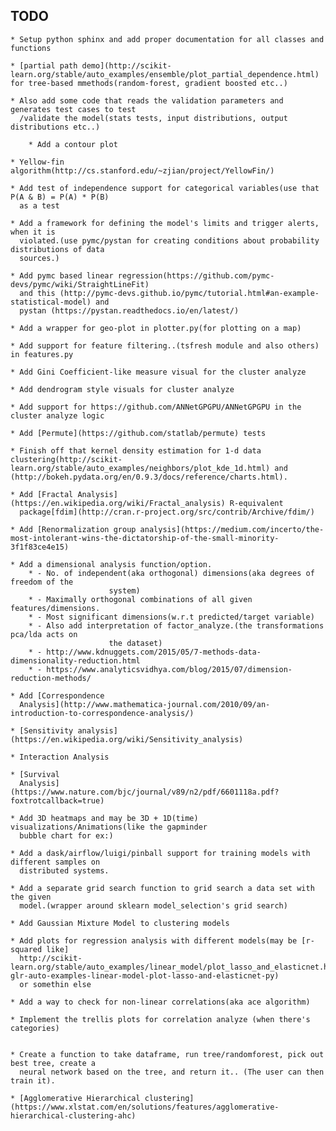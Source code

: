 ## TODO
	* Setup python sphinx and add proper documentation for all classes and functions

	* [partial path demo](http://scikit-learn.org/stable/auto_examples/ensemble/plot_partial_dependence.html) for tree-based mmethods(random-forest, gradient boosted etc..)

	* Also add some code that reads the validation parameters and generates test cases to test
	  /validate the model(stats tests, input distributions, output distributions etc..)

        * Add a contour plot

	* Yellow-fin algorithm(http://cs.stanford.edu/~zjian/project/YellowFin/)

	* Add test of independence support for categorical variables(use that P(A & B) = P(A) * P(B)
	  as a test

	* Add a framework for defining the model's limits and trigger alerts, when it is
	  violated.(use pymc/pystan for creating conditions about probability distributions of data
	  sources.)

	* Add pymc based linear regression(https://github.com/pymc-devs/pymc/wiki/StraightLineFit)
	  and this (http://pymc-devs.github.io/pymc/tutorial.html#an-example-statistical-model) and
	  pystan (https://pystan.readthedocs.io/en/latest/)

	* Add a wrapper for geo-plot in plotter.py(for plotting on a map)

	* Add support for feature filtering..(tsfresh module and also others) in features.py

	* Add Gini Coefficient-like measure visual for the cluster analyze

	* Add dendrogram style visuals for cluster analyze

	* Add support for https://github.com/ANNetGPGPU/ANNetGPGPU in the cluster analyze logic

	* Add [Permute](https://github.com/statlab/permute) tests

	* Finish off that kernel density estimation for 1-d data clustering(http://scikit-learn.org/stable/auto_examples/neighbors/plot_kde_1d.html) and (http://bokeh.pydata.org/en/0.9.3/docs/reference/charts.html).

	* Add [Fractal Analysis](https://en.wikipedia.org/wiki/Fractal_analysis) R-equivalent
	  package[fdim](http://cran.r-project.org/src/contrib/Archive/fdim/)

	* Add [Renormalization group analysis](https://medium.com/incerto/the-most-intolerant-wins-the-dictatorship-of-the-small-minority-3f1f83ce4e15)

	* Add a dimensional analysis function/option.
		* - No. of independent(aka orthogonal) dimensions(aka degrees of freedom of the
		                  system)
		* - Maximally orthogonal combinations of all given features/dimensions.
		* - Most significant dimensions(w.r.t predicted/target variable)
		* - Also add interpretation of factor_analyze.(the transformations pca/lda acts on
		                  the dataset)
		* - http://www.kdnuggets.com/2015/05/7-methods-data-dimensionality-reduction.html
		* - https://www.analyticsvidhya.com/blog/2015/07/dimension-reduction-methods/

	* Add [Correspondence
	  Analysis](http://www.mathematica-journal.com/2010/09/an-introduction-to-correspondence-analysis/)

	* [Sensitivity analysis](https://en.wikipedia.org/wiki/Sensitivity_analysis)

	* Interaction Analysis

	* [Survival
	  Analysis](https://www.nature.com/bjc/journal/v89/n2/pdf/6601118a.pdf?foxtrotcallback=true)

	* Add 3D heatmaps and may be 3D + 1D(time) visualizations/Animations(like the gapminder
	  bubble chart for ex:)

	* Add a dask/airflow/luigi/pinball support for training models with different samples on
	  distributed systems.

	* Add a separate grid search function to grid search a data set with the given
	  model.(wrapper around sklearn model_selection's grid search)

	* Add Gaussian Mixture Model to clustering models

	* Add plots for regression analysis with different models(may be [r-squared like]
	  http://scikit-learn.org/stable/auto_examples/linear_model/plot_lasso_and_elasticnet.html#sphx-glr-auto-examples-linear-model-plot-lasso-and-elasticnet-py)
	  or somethin else

	* Add a way to check for non-linear correlations(aka ace algorithm)

	* Implement the trellis plots for correlation analyze (when there's categories)


	* Create a function to take dataframe, run tree/randomforest, pick out best tree, create a
	  neural network based on the tree, and return it.. (The user can then train it).

	* [Agglomerative Hierarchical clustering](https://www.xlstat.com/en/solutions/features/agglomerative-hierarchical-clustering-ahc)

